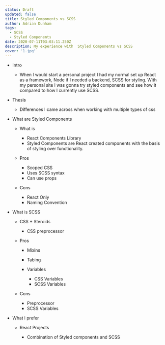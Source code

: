 ```yaml
---
status: Draft
updated: false
title: Styled Components vs SCSS
author: Adrian Dunham
tags:
  - SCSS
  - Styled Components
date: 2020-07-11T03:03:11.250Z
description: My experience with  Styled Components vs SCSS
cover: '1.jpg'
---
```


- Intro

  - When I would start a personal project I had my normal set up React as a framework, Node if I needed a backend, SCSS for styling. With my personal site I was gonna try styled components and see how it compared to how I currently use SCSS.

- Thesis

  - Differences I came across when working with multiple types of css

- What are Styled Components

  - What is

    - React Components Library
    - Styled Components are React created components with the basis of styling over functionality.

  - Pros

    - Scoped CSS
    - Uses SCSS syntax
    - Can use props

  - Cons

    - React Only
    - Naming Convention

- What is SCSS

  - CSS + Steroids

    - CSS preprocessor

  - Pros

    - Mixins
    - Tabing
    - Variables

      - CSS Variables
      - SCSS Variables

  - Cons

    - Preprocessor
    - SCSS Variables

- What I prefer

  - React Projects

    - Combination of Styled components and SCSS
